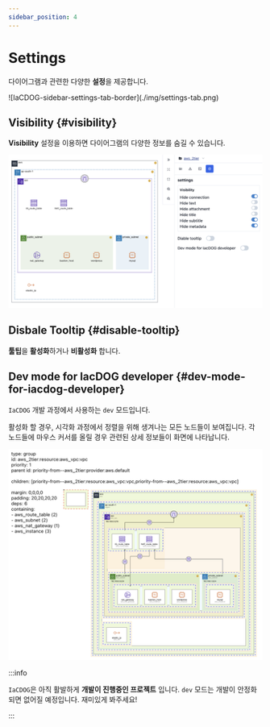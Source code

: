 ```yaml
---
sidebar_position: 4
---
```


# Settings

다이어그램과 관련한 다양한 **설정**을 제공합니다.

<div style={{maxWidth:500}}>
  ![IaCDOG-sidebar-settings-tab-border](./img/settings-tab.png)
</div>

## Visibility {#visibility}

**Visibility** 설정을 이용하면 다이어그램의 다양한 정보를 숨길 수 있습니다.

![IaCDOG-sidebar-settings-tab-visibility-border](./img/settings-tab-visibility.png)

## Disbale Tooltip {#disable-tooltip}

**툴팁**을 **활성화**하거나 **비활성화** 합니다.

## Dev mode for IacDOG developer {#dev-mode-for-iacdog-developer}

`IaCDOG` 개발 과정에서 사용하는 `dev` 모드입니다.

활성화 할 경우, 시각화 과정에서 정렬을 위해 생겨나는 모든 노드들이 보여집니다. 각 노드들에 마우스 커서를 올릴 경우 관련된 상세 정보들이 화면에 나타납니다.

![IaCDOG-sidebar-settings-tab-dev-mode-border](./img/settings-tab-dev-mode.png)

:::info

`IaCDOG`은 아직 활발하게 **개발이 진행중인 프로젝트** 입니다. `dev` 모드는 개발이 안정화 되면 없어질 예정입니다. 재미있게 봐주세요!

:::
